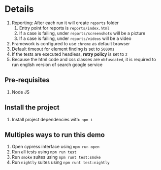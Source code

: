 # Details

1. Reporting: After each run it will create `reports` folder
   1. Entry point for reports is `reports/index.html`
   2. If a case is failing, under `reports/screenshots` will be a picture
   3. If a case is failing, under `reports/videos` will be a video
2. Framework is configured to use `chrome` as default brawser
3. Default timeout for element finding is set to `5000ms`
4. If the tests are executed headless, **retry policy** is set to `2`
5. Because the html code and css classes are `obfuscated`, it is required to run english version of search google service

## Pre-requisites

1. Node JS

## Install the project

1. Install project dependencies with: `npm i`

## Multiples ways to run this demo

1. Open cypress interface using `npm run open`
2. Run all tests using `npm run test`
3. Run `smoke` suites using `npm runt test:smoke`
4. Run `nightly` suites using `npm runt test:nightly`
